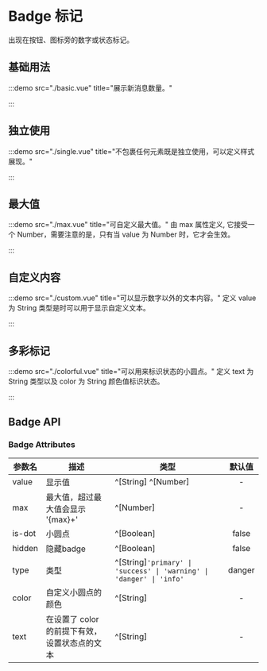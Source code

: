 # Badge 标记

出现在按钮、图标旁的数字或状态标记。

## 基础用法

:::demo src="./basic.vue" title="展示新消息数量。"

:::

## 独立使用

:::demo src="./single.vue" title="不包裹任何元素既是独立使用，可以定义样式展现。"

:::

## 最大值

:::demo src="./max.vue" title="可自定义最大值。"
由 max 属性定义, 它接受一个 Number，需要注意的是，只有当 value 为 Number 时，它才会生效。

:::

## 自定义内容

:::demo src="./custom.vue" title="可以显示数字以外的文本内容。"
定义 value 为 String 类型是时可以用于显示自定义文本。

:::

## 多彩标记

:::demo src="./colorful.vue" title="可以用来标识状态的小圆点。"
定义 text 为 String 类型以及 color 为 String 颜色值标识状态。

:::

## Badge API

### Badge Attributes

| 参数名 | 描述 | 类型 | 默认值 |
| ------ | ---- | ---- | :----: |
| value | 显示值 | ^[String] ^[Number] | - |
| max | 最大值，超过最大值会显示 '{max}+' | ^[Number] | - |
| is-dot | 小圆点 | ^[Boolean] | false |
| hidden | 隐藏badge | ^[Boolean] | false |
| type | 类型 | ^[String]`'primary' \| 'success' \| 'warning' \| 'danger' \| 'info'` | danger |
| color | 自定义小圆点的颜色 | ^[String] | - |
| text | 在设置了 color 的前提下有效，设置状态点的文本 | ^[String] | - |
